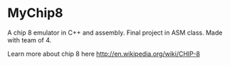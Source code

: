 MyChip8
=======

A chip 8 emulator in C++ and assembly. Final project in ASM class. Made with team of 4.

Learn more about chip 8 here http://en.wikipedia.org/wiki/CHIP-8
